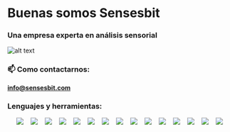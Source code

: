 # Buenas somos Sensesbit
### Una empresa experta en análisis sensorial


![alt text](https://komarev.com/ghpvc/?username=sensesbit4&label=Visitas&color=0e75b6)

### 📫 Como contactarnos:

**info@sensesbit.com**

### Lenguajes y herramientas:
<div style="display: flex;gap: 1rem;justify-content: center;max-width: 500px;flex-wrap: wrap;margin-inline: auto;max-height: 70px;">
          <img heigth="70px" src="https://cdn.jsdelivr.net/gh/devicons/devicon@latest/icons/html5/html5-original.svg" />
          <img heigth="70px" src="https://cdn.jsdelivr.net/gh/devicons/devicon@latest/icons/css3/css3-original.svg" />
          <img heigth="70px" src="https://cdn.jsdelivr.net/gh/devicons/devicon@latest/icons/javascript/javascript-original.svg" />
          <img heigth="70px" src="https://cdn.jsdelivr.net/gh/devicons/devicon@latest/icons/react/react-original.svg" />
          <img heigth="70px" src="https://cdn.jsdelivr.net/gh/devicons/devicon@latest/icons/svelte/svelte-original.svg" />
          <img heigth="70px" src="https://cdn.jsdelivr.net/gh/devicons/devicon@latest/icons/php/php-original.svg" />
          <img heigth="70px" src="https://cdn.jsdelivr.net/gh/devicons/devicon@latest/icons/r/r-original.svg" />
          <img heigth="70px" src="https://cdn.jsdelivr.net/gh/devicons/devicon@latest/icons/python/python-original.svg" />
          <img heigth="70px" src="https://cdn.jsdelivr.net/gh/devicons/devicon@latest/icons/nodejs/nodejs-original-wordmark.svg" />
          <img heigth="70px" src="https://cdn.jsdelivr.net/gh/devicons/devicon@latest/icons/astro/astro-original-wordmark.svg" />
          <img heigth="70px" src="https://cdn.jsdelivr.net/gh/devicons/devicon@latest/icons/express/express-original-wordmark.svg" />
          <img heigth="70px" src="https://cdn.jsdelivr.net/gh/devicons/devicon@latest/icons/symfony/symfony-original-wordmark.svg" />
          <img heigth="70px" src="https://cdn.jsdelivr.net/gh/devicons/devicon@latest/icons/flask/flask-original-wordmark.svg" />
          <img heigth="70px" src="https://cdn.jsdelivr.net/gh/devicons/devicon@latest/icons/djangorest/djangorest-original.svg" />
          <img heigth="70px" src="https://cdn.jsdelivr.net/gh/devicons/devicon@latest/icons/d3js/d3js-original.svg" />
</div> 
